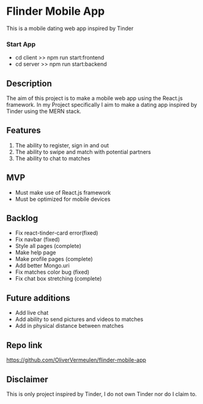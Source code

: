 # Flinder Mobile App

This is a mobile dating web app inspired by Tinder

### Start App

- cd client >> npm run start:frontend
- cd server >> npm run start:backend

## Description

The aim of this project is to make a mobile web app using the React.js framework.
In my Project specifically I aim to make a dating app inspired by Tinder using the MERN stack.

## Features

1. The ability to register, sign in and out
2. The ability to swipe and match with potential partners
3. The ability to chat to matches

## MVP

- Must make use of React.js framework
- Must be optimized for mobile devices

## Backlog

- Fix react-tinder-card error(fixed)
- Fix navbar (fixed)
- Style all pages (complete)
- Make help page
- Make profile pages (complete)
- Add better Mongo.uri 
- Fix matches color bug (fixed)
- Fix chat box stretching (complete)

## Future additions

- Add live chat
- Add ability to send pictures and videos to matches
- Add in physical distance between matches

## Repo link

https://github.com/OliverVermeulen/flinder-mobile-app

## Disclaimer

This is only project inspired by Tinder, I do not own Tinder nor do I claim to.